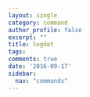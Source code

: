 ```yaml
---
layout: single
category: command
author_profile: false
excerpt: ""
title: logdet
tags:
comments: true
date: '2016-09-17'
sidebar:
  nav: "commands"
---
```

